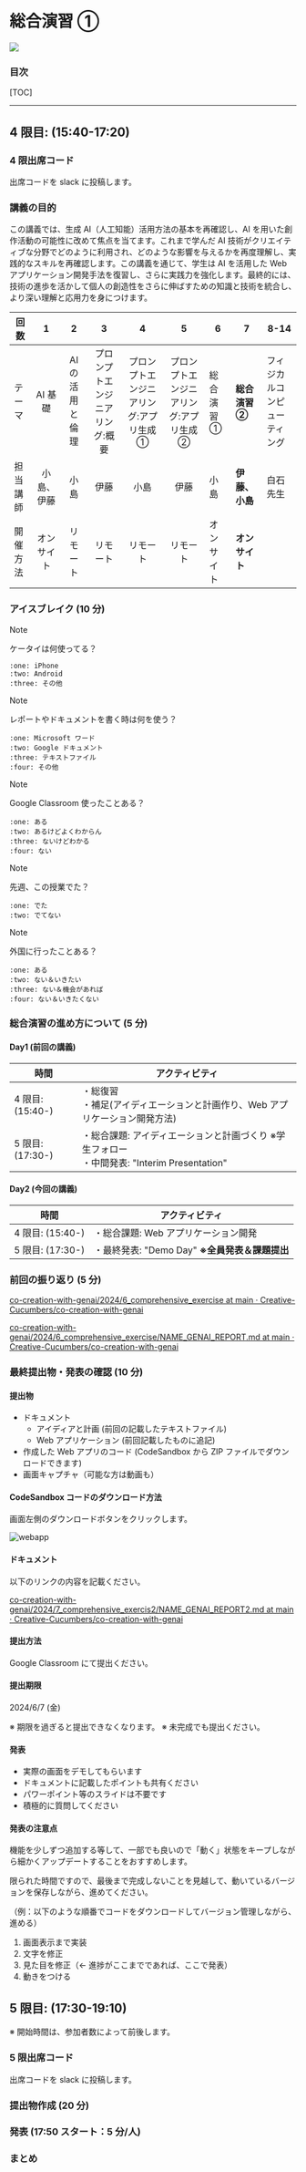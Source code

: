 # 総合演習 ①

![](./images/a.webp)

### 目次

[TOC]

---

## 4 限目: (15:40-17:20)

### 4 限出席コード

出席コードを slack に投稿します。

### 講義の目的

この講義では、生成 AI（人工知能）活用方法の基本を再確認し、AI を用いた創作活動の可能性に改めて焦点を当てます。これまで学んだ AI 技術がクリエイティブな分野でどのように利用され、どのような影響を与えるかを再度理解し、実践的なスキルを再確認します。この講義を通じて、学生は AI を活用した Web アプリケーション開発手法を復習し、さらに実践力を強化します。最終的には、技術の進歩を活かして個人の創造性をさらに伸ばすための知識と技術を統合し、より深い理解と応用力を身につけます。

| 回数     |     1      |        2        |                3                |                    4                    |                    5                    | 6          | **7**          | 8-14                         |
| -------- | :--------: | :-------------: | :-----------------------------: | :-------------------------------------: | :-------------------------------------: | ---------- | -------------- | ---------------------------- |
| テーマ   |  AI 基礎   | AI の活用と倫理 | プロンプトエンジニアリング:概要 | プロンプトエンジニアリング:アプリ生成 ① | プロンプトエンジニアリング:アプリ生成 ② | 総合演習 ① | **総合演習 ②** | フィジカルコンピューティング |
| 担当講師 | 小島、伊藤 |      小島       |              伊藤               |                  小島                   |                  伊藤                   | 小島       | **伊藤、小島** | 白石先生                     |
| 開催方法 | オンサイト |    リモート     |            リモート             |                リモート                 |                リモート                 | オンサイト | **オンサイト** |                              |

### アイスブレイク (10 分)

> [!note]
>
> ケータイは何使ってる？

```
:one: iPhone
:two: Android
:three: その他
```

> [!note]
>
> レポートやドキュメントを書く時は何を使う？

```
:one: Microsoft ワード
:two: Google ドキュメント
:three: テキストファイル
:four: その他
```

> [!note]
>
> Google Classroom 使ったことある？

```
:one: ある
:two: あるけどよくわからん
:three: ないけどわかる
:four: ない
```

> [!note]
>
> 先週、この授業でた？

```
:one: でた
:two: でてない
```

> [!note]
>
> 外国に行ったことある？

```
:one: ある
:two: ない＆いきたい
:three: ない＆機会があれば
:four: ない＆いきたくない
```

### 総合演習の進め方について (5 分)

#### Day1 (前回の講義)

| 時間             | アクティビティ                                                                                   |
| ---------------- | ------------------------------------------------------------------------------------------------ |
| 4 限目: (15:40-) | ・総復習<br />・補足(アイディエーションと計画作り、Web アプリケーション開発方法)                 |
| 5 限目: (17:30-) | ・総合課題: アイディエーションと計画づくり ※学生フォロー<br />・中間発表: "Interim Presentation" |

#### Day2 (今回の講義)

| 時間             | アクティビティ                                       |
| ---------------- | ---------------------------------------------------- |
| 4 限目: (15:40-) | ・総合課題: Web アプリケーション開発<br />           |
| 5 限目: (17:30-) | ・最終発表: "Demo Day" **※全員発表＆課題提出**<br /> |

### 前回の振り返り (5 分)

[co-creation-with-genai/2024/6_comprehensive_exercise at main · Creative-Cucumbers/co-creation-with-genai](https://github.com/Creative-Cucumbers/co-creation-with-genai/tree/main/2024/6_comprehensive_exercise)

[co-creation-with-genai/2024/6_comprehensive_exercise/NAME_GENAI_REPORT.md at main · Creative-Cucumbers/co-creation-with-genai](https://github.com/Creative-Cucumbers/co-creation-with-genai/blob/main/2024/6_comprehensive_exercise/NAME_GENAI_REPORT.md)

### 最終提出物・発表の確認 (10 分)

#### 提出物

- ドキュメント
  - アイディアと計画 (前回の記載したテキストファイル)
  - Web アプリケーション (前回記載したものに追記)
- 作成した Web アプリのコード (CodeSandbox から ZIP ファイルでダウンロードできます)
- 画面キャプチャ（可能な方は動画も）

#### CodeSandbox コードのダウンロード方法

画面左側のダウンロードボタンをクリックします。

![webapp](./images/share.png)

#### ドキュメント

以下のリンクの内容を記載ください。

[co-creation-with-genai/2024/7_comprehensive_exercis2/NAME_GENAI_REPORT2.md at main · Creative-Cucumbers/co-creation-with-genai](https://github.com/Creative-Cucumbers/co-creation-with-genai/blob/main/2024/7_comprehensive_exercis2/NAME_GENAI_REPORT2.md)

#### 提出方法

Google Classroom にて提出ください。

#### 提出期限

2024/6/7 (金)

※ 期限を過ぎると提出できなくなります。
※ 未完成でも提出ください。

#### 発表

- 実際の画面をデモしてもらいます
- ドキュメントに記載したポイントも共有ください
- パワーポイント等のスライドは不要です
- 積極的に質問してください

#### 発表の注意点

機能を少しずつ追加する等して、一部でも良いので「動く」状態をキープしながら細かくアップデートすることをおすすめします。

限られた時間ですので、最後まで完成しないことを見越して、動いているバージョンを保存しながら、進めてください。

（例：以下のような順番でコードをダウンロードしてバージョン管理しながら、進める）

1. 画面表示まで実装
2. 文字を修正
3. 見た目を修正（← 進捗がここまでであれば、ここで発表）
4. 動きをつける

## 5 限目: (17:30-19:10)

※ 開始時間は、参加者数によって前後します。

### 5 限出席コード

出席コードを slack に投稿します。

### 提出物作成 (20 分)

### 発表 (17:50 スタート：5 分/人)

### まとめ
